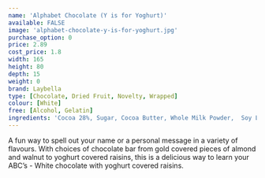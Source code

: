 ```yaml
---
name: 'Alphabet Chocolate (Y is for Yoghurt)'
available: FALSE
image: 'alphabet-chocolate-y-is-for-yoghurt.jpg'
purchase_option: 0
price: 2.89
cost_price: 1.8
width: 165
height: 80
depth: 15
weight: 0
brand: Laybella
type: [Chocolate, Dried Fruit, Novelty, Wrapped]
colour: [White]
free: [Alcohol, Gelatin]
ingredients: 'Cocoa 28%, Sugar, Cocoa Butter, Whole Milk Powder,  Soy Lecithin, Flavouring: Natural Vanilla, Emulsifier, Raisins, Sugar, Partially Hydrogenated Palm Kernel Oil, Nonfat Milk, Nonfat Yogurt, Whey, Titanium Dioxide, Corn Syrup, Vanillin, Dextrin, Maltodextrin'
---
```

A fun way to spell out your name or a personal message in a variety of flavours. With choices of chocolate bar from gold covered pieces of almond and walnut to yoghurt covered raisins, this is a delicious way to learn your ABC’s - White chocolate with yoghurt covered raisins.